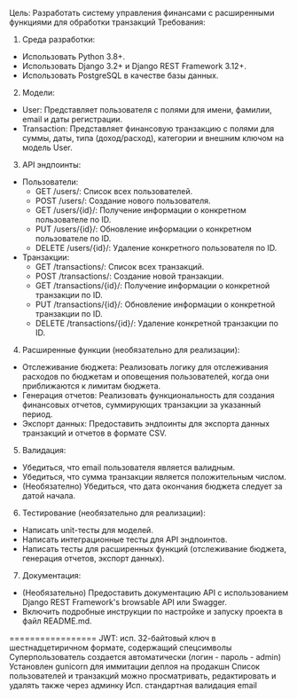 Цель:
Разработать систему управления финансами с расширенными функциями для обработки транзакций
Требования:
1.	Среда разработки: 
   - Использовать Python 3.8+. 
   - Использовать Django 3.2+ и Django REST Framework 3.12+. 
   - Использовать PostgreSQL в качестве базы данных.
2.	Модели:
   - User: Представляет пользователя с полями для имени, фамилии, email и даты регистрации. 
   - Transaction: Представляет финансовую транзакцию с полями для суммы, даты, типа (доход/расход), категории и внешним ключом на модель User.
3.	API эндпоинты:
   - Пользователи:
     - GET /users/: Список всех пользователей. 
     - POST /users/: Создание нового пользователя. 
     - GET /users/{id}/: Получение информации о конкретном пользователе по ID. 
     - PUT /users/{id}/: Обновление информации о конкретном пользователе по ID. 
     - DELETE /users/{id}/: Удаление конкретного пользователя по ID. 
   - Транзакции:
     - GET /transactions/: Список всех транзакций. 
     - POST /transactions/: Создание новой транзакции. 
     - GET /transactions/{id}/: Получение информации о конкретной транзакции по ID. 
     - PUT /transactions/{id}/: Обновление информации о конкретной транзакции по ID. 
     - DELETE /transactions/{id}/: Удаление конкретной транзакции по ID.
4.	Расширенные функции (необязательно для реализации):
   - Отслеживание бюджета: Реализовать логику для отслеживания расходов по бюджетам и оповещения пользователей, когда они приближаются к лимитам бюджета. 
   - Генерация отчетов: Реализовать функциональность для создания финансовых отчетов, суммирующих транзакции за указанный период. 
   - Экспорт данных: Предоставить эндпоинты для экспорта данных транзакций и отчетов в формате CSV.
5.	Валидация:
   - Убедиться, что email пользователя является валидным. 
   - Убедиться, что сумма транзакции является положительным числом.
   - (Необязателно) Убедиться, что дата окончания бюджета следует за датой начала.
6.	Тестирование (необязательно для реализации):
   - Написать unit-тесты для моделей. 
   - Написать интеграционные тесты для API эндпоинтов. 
   - Написать тесты для расширенных функций (отслеживание бюджета, генерация отчетов, экспорт данных).
7.	Документация:
   - (Необязательно) Предоставить документацию API с использованием Django REST Framework's browsable API или Swagger. 
   - Включить подробные инструкции по настройке и запуску проекта в файл README.md.


=================
JWT: исп. 32-байтовый ключ в шестнадцетиричном формате, содержащий спецсимволы
Суперпользователь создается автоматически (логин - пароль - admin)
Установлен gunicorn для иммитации деплоя на продакшн
Список пользователей и транзакций можно просматривать, редактировать и удалять также через админку
Исп. стандартная валидация email